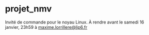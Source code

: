 # projet_nmv
Invité de commande pour le noyau Linux. À rendre avant le samedi 16 janvier, 23h59 à maxime.lorrillere@lip6.fr
